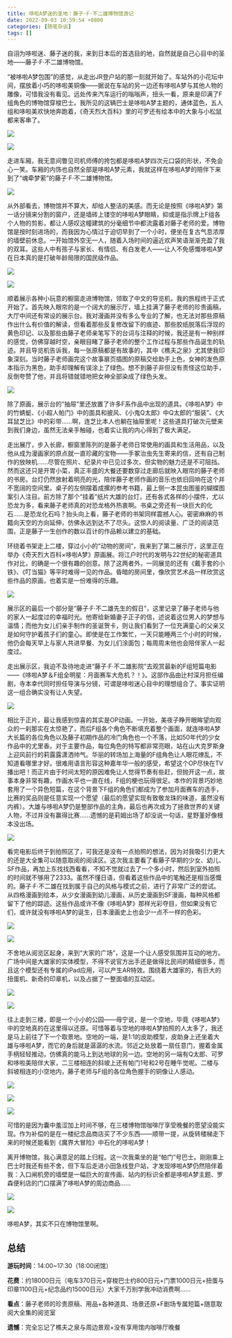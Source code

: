 ```yaml
---
title: 哆啦A梦迷的圣地：藤子·F·不二雄博物馆游记
date: 2022-09-03 10:59:54 +0800
categories: [随笔杂谈]
tags: []
---
```



自诩为哆啦迷、藤子迷的我，来到日本后的首选目的地，自然就是自己心目中的圣地——藤子·F·不二雄博物馆。

“被哆啦A梦包围”的感觉，从走出JR登户站的那一刻就开始了。车站外的小花坛中间，摆放着小巧的哆啦美铜像——据说在车站的另一边还有哆啦A梦与其他人物的雕像，可惜我没有看见。远处传来汽车运行的嗡嗡声，扭头一看，原来是印满了F组角色的博物馆穿梭巴士。我所见的这辆巴士是哆啦A梦主题的，通体蓝色，五人组和哆啦美欢快地奔跑着，《奇天烈大百科》里的可罗还有绘本中的大象与小松鼠都来客串了。

![](https://pic1.zhimg.com/80/v2-58ff9946d5721000b715369358f663f5_1440w.jpg?source=d16d100b)

![](https://pic2.zhimg.com/80/v2-3899efe87233ca62640e63bcdd2bff3b_1440w.jpg?source=d16d100b)

走进车厢，我无意间瞥见司机师傅的挎包都是哆啦A梦四次元口袋的形状，不免会心一笑。车厢的内饰也自然全部是哆啦A梦元素，我就这样在哆啦A梦的陪伴下来到了“魂牵梦萦”的藤子·F·不二雄博物馆。

![](https://pica.zhimg.com/80/v2-89dfe5ea5fe07831ed413d8666a3b5e8_1440w.jpg?source=d16d100b)

从外部看去，博物馆并不算大，却给人整洁的美感。而无论是按照《哆啦A梦》第一话分镜来分割的窗户，还是墙砖上镂空的哆啦A梦眼睛，抑或是指示牌上F组各个人物的剪影，都让人感叹这幢建筑的分毫细节中都流露着对藤子老师的爱。博物馆是按时刻进场的，而我因为心情过于迫切早到了一个小时，便坐在复古气息浓厚的墙壁前休息。一开始馆外空无一人，随着入场时间的逼近欢声笑语渐渐充盈了我的双耳。这些人中有孩子与家长、有情侣、有白发老人——让人不免感慨哆啦A梦在日本真的是打破年龄局限的国民级作品。

![](https://pic1.zhimg.com/80/v2-62d7c13b72e46e9bd5cef5f7ae520964_1440w.jpg?source=d16d100b)

![](https://pic3.zhimg.com/80/v2-1f6f14782e9e4c43570227b65a97de98_1440w.jpg?source=d16d100b)

顺着展示各种小玩意的橱窗走进博物馆，领取了中文的导览机，我的旅程终于正式开始了。首先映入眼帘的是一个阔大的展示厅，墙上挂满了藤子老师的珍贵画稿，大厅中间还有常设的展示台。我对漫画并没有多么专业的了解，也无法对那些原稿作出什么有价值的解读，但看着那些反复修改留下的痕迹、那些胶纸脱落后浮现的黄色印记、以及那些由藤子老师亲笔写下的台词与注释的时候，我还是有一种别样的感觉，仿佛穿越时空，亲眼目睹了藤子老师的整个工作过程与那些作品诞生的轨迹。并且导览机告诉我，每一张原稿都是有故事的，其中《樵夫之泉》尤其使我印象深刻。当时藤子老师画完这个故事扉页插图的原稿交给助手上色，女神的发色原本指示为黑色，助手却理解有误涂上了绿色。想不到藤子非但没有责怪这位助手，反倒夸赞了他，并且将错就错地把女神全部染成了绿色头发。

![](https://pica.zhimg.com/80/v2-e0fef9340908a156d1363dcbd89d14d2_1440w.jpg?source=d16d100b)

除了原画，展示台的“抽屉”里还放置了许多F系作品中出现的道具。《哆啦A梦》中的竹蜻蜓、《小超人帕门》中的面具和披风、《小鬼Q太郎》中Q太郎的“服装”、《大耳鼠芝比》中的彩带……啊，连芝比本人也躺在抽屉里呢！这些道具打破次元壁来到我们身边，虽然无法亲手触碰，也着实让我的内心得到了极大满足。

走出展厅，步入长廊，橱窗里陈列的是藤子老师日常使用的画具和生活用品，以及他从成为漫画家的原点就一直珍藏的宝物——手冢治虫先生寄来的信，还有自己制作的放映机……尽管在照片、纪录片中已见过多次，但实物的魅力还是不可阻挡。然而这还只是开胃小菜，真正丰盛的大餐还要数穿过走廊后就映入眼帘的藤子老师的书房。台灯仍然放射着明亮的光，陪伴藤子老师作画的音乐也依旧回响在这个并不宽阔的空间里。桌子的左侧摆着成摞的参考书籍，最上侧一本昆虫图鉴的蝴蝶图案引人注目。前方除了那个“挂着”纸片大雄的台灯，还有各式各样的小摆件，尤以恐龙为多，看来藤子老师真的对恐龙格外热衷啊。书桌之旁还有一块巨大的化石……是恐龙化石吗？抬头向上看，藤子老师的书架同样震撼人心。密密麻麻的书籍向天空的方向延伸，仿佛永远到达不了尽头。这惊人的阅读量、广泛的阅读范围，正是藤子一生创作的数以百计的作品赖以建立的基础。

环绕着书架走上二楼，穿过小小的“动物的房间”，我来到了第二展示厅，这里正在举办《奇天烈大百科×哆啦A梦》原画展。将江户时代的发明与22世纪的秘密道具作对比，的确是一个很有趣的创意。除了这两者外，一同展览的还有《戴手套的小铁》、《叮当猫》等平时难得一见的作品。昏暗的房间里，像欣赏艺术品一样欣赏这些作品的原画，也着实是一份难得的乐趣。

![](https://picx.zhimg.com/80/v2-84279042066561a676cc4fbc133fb029_1440w.jpg?source=d16d100b)

展示区的最后一个部分是“藤子·F·不二雄先生的假日”，这里记录了藤子老师与他的家人一起度过的幸福时光。他寄给新婚妻子正子的信，述说着这位男人的梦想与温情；而他为女儿们亲手制作的圣诞贺卡，则让我们看到了一位充满童心的父亲又是如何守护着孩子们的童心。即使是在工作繁忙，一天只能睡两三个小时的时候，他仍会每天早上与家人共进早餐、为女儿们涂面包；每周周末他也会陪伴家人一起度过。

走出展示区，我迫不及待地走进“藤子·F·不二雄影院”去观赏最新的F组短篇电影——《哆啦A梦＆F组全明星：月面赛车大危机？！》。这部作品由辻村深月担任编剧，寺本幸代同时担任导演与分镜，可谓是哆啦迷心目中的理想组合了。事实证明这一组合确实没有让人失望。

![](https://picx.zhimg.com/80/v2-0ba447f66ad6864cb28b8d139de032b4_1440w.jpg?source=d16d100b)

相比于正片，最让我感到惊喜的其实是OP动画。一开始，美夜子睁开眼眸望向观众的一刹那实在太惊艳了，而后F组各个角色不断填充着整个画面，就连哆啦A梦大长篇的各位角色以及藤子初期作品的冷门角色也一个不落，比如50年代的少女作品中的尤里香。对于主要作品，每位角色的特写都非常亮眼，站在山大克罗斯身上迎风前行的莉露露潇洒帅气。华丽的转场加上海量的F组角色让人眼花缭乱，不知道看哪里才好。很难用语言形容这种嘉年华一般的感受，希望这个OP尽快在TV播出吧！而正片由于时间太短的原因难免让人觉得节奏有些赶，但抛开这一点，故事本身非常有趣，作画水平也一直在线，F组的梗也玩得很足。本作的背景巧妙地套用了一个异色短篇，在这个背景下F组的角色们都成为了参加月面赛车的选手，比赛的奖品则是任意实现一个愿望（最后的愿望实现有致敬龙珠的味道，虽然没有内裤）。大雄与哆啦A梦仍是整部作品的主角，最后也再次成为了拯救世界的关键人物，不过并没有赢得比赛……遗憾的是莉姆出场了却没说一句话，星野堇好像根本没出场。

![](https://pic3.zhimg.com/80/v2-19d4fc841610c9b424158dee086304ef_1440w.jpg?source=d16d100b)

看完电影后终于到拍照区了，可我还是没有一点拍照的想法，因为对我吸引力更大的还是大全集可以随意取阅的阅读区。这次我主要看了看藤子早期的少女、幼儿、SF作品，再加上东找找西看看，不知不觉就过去了一个多小时，然后到室外拍照的时间就不够用了2333。虽然不懂日语，但看着这些作品中的笔触还是相当感慨的。藤子·F·不二雄在找到属于自己的风格与模式之前，进行了非常广泛的尝试。从四格漫画到绘本，从少女漫画到幼儿漫画，从历史漫画到SF漫画，每种风格都留下了他的踪迹。这些作品或许不像《哆啦A梦》那样光彩夺目，但如果没有它们，或许就没有哆啦A梦的诞生，日本漫画史上也会少一点不一样的色彩。

![](https://picx.zhimg.com/80/v2-514c48e553585cb8aa9e76e4d1b00234_1440w.jpg?source=d16d100b)

![](https://pic1.zhimg.com/80/v2-92029d5977d1cab447f61d21cba88734_1440w.jpg?source=d16d100b)

不舍地从阅览区起身，来到“大家的广场”，这是一个让人感受氛围并互动的地方。广场中间是大雄家的实体模型，不得不说官方出手还是做得比民间的精细很多，而且这个模型还有专属的iPad应用，可以产生AR特效。围绕着大雄家的，有巨大的扭蛋机、新奇的印章机，以及占据了一整面墙的互动区。

![](https://pic1.zhimg.com/80/v2-e0566aed1c3c58e4d92f797f685bfda2_1440w.jpg?source=d16d100b)

![](https://pic1.zhimg.com/80/v2-f731ce732b496ab6f901a6f1a8f8769a_1440w.jpg?source=d16d100b)

往上走到三楼，即是一个小小的公园——毋宁说，是一个空地，毕竟《哆啦A梦》中的空地真的在这里得以还原。可惜等着与空地的哆啦A梦拍照的人太多了，我还是马上前往了下一个取景地。空地的一端，是1:1的皮助模型，皮助身上还坐着大雄与哆啦A梦，而它的身后就是潺潺的水流。邻近之处放着一扇任意门，握着金属手柄轻轻推动，仿佛真的能马上到达地球的另一边。空地的另一端有Q太郎、可罗和哆啦美陪伴大家，二三楼相连的斜坡上还有帕门1号和2号在睡午觉呢。二楼与斜坡相连的小空地内，藤子老师与F组的各位角色握手的铜像让人感动。

![](https://pic2.zhimg.com/80/v2-5b357ba0a65c6834f920ca77114790b8_1440w.jpg?source=d16d100b)

![](https://pic1.zhimg.com/80/v2-0c391b7cae26099da01b62f136f5a20e_1440w.jpg?source=d16d100b)

![](https://pic3.zhimg.com/80/v2-dd807c3c5b220e3c42fe2f7db46d79b2_1440w.jpg?source=d16d100b)

可惜的是因为囊中羞涩加上时间不够，在三楼博物馆咖啡厅享受晚餐的愿望没能实现。作为补偿的是在一楼纪念品商店买了不少东西——顺带一提，从旋转楼梯走下来的时候还能看到《魔界大冒险》中石化的哆啦A梦！

离开博物馆，我心满意足的踏上归程。这一次我乘坐的是“帕门”号巴士。刚刚乘上巴士时我还有些不舍，但下车后走进小田急线登户站，才发现哆啦A梦仍然陪伴着我：入口闸机旁的墙壁是一幅巨大的宣传画、站内的标识全都是哆啦A梦主题、罗森便利店的门口摆满了哆啦A梦的周边商品……

![](https://pica.zhimg.com/80/v2-a17678ababee27136a1713099e9ee8a9_1440w.jpg?source=d16d100b)

![](https://pic3.zhimg.com/80/v2-b17547ab1d234ebdb468a079d821bb1a_1440w.jpg?source=d16d100b)

哆啦A梦，其实不只在博物馆里啊。

## 总结

**游玩时间**：14:00~17:30（18:00闭馆）

**花费**：约18000日元（电车370日元+穿梭巴士约800日元+门票1000日元+扭蛋与印章1100日元+纪念品约15000日元）大家千万别学我冲动消费啊……

**看点**：藤子老师的珍贵原稿、用品+各种道具、场景还原+F剧场专属短篇+随意取阅大全集的阅览室

**遗憾**：完全忘记了樵夫之泉与周边景观+没有享用馆内咖啡厅晚餐